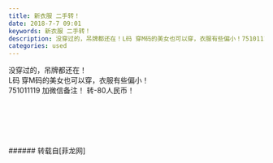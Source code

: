 ```yaml
---
title: 新衣服 二手转！
date: 2018-7-7 09:01
keywords: 新衣服 二手转！
description: 没穿过的，吊牌都还在！L码 穿M码的美女也可以穿，衣服有些偏小！751011119 加微信备注！ 转-80人民币！
categories: used
---
```

<td class="t_f" id="postmessage_1487459">

没穿过的，吊牌都还在！<br/>
L码 穿M码的美女也可以穿，衣服有些偏小！<br/>
751011119 加微信备注！ 转-80人民币！<br/>
<img alt="" border="0" class="zoom" data-cf-modified-0781e29ecf040cdbe606358b-="" file="http://www.flw.ph/data/appbyme/upload/image/201807/07/trYAgSUxLK0n.jpg" id="aimg_cMo7K" lazyloadthumb="1" onclick="" onmouseover="" src="http://www.flw.ph/data/appbyme/upload/image/201807/07/trYAgSUxLK0n.jpg"/><br/>
<br/>
<img alt="" border="0" class="zoom" data-cf-modified-0781e29ecf040cdbe606358b-="" file="http://www.flw.ph/data/appbyme/upload/image/201807/07/LCnGf9TPRLkO.jpg" id="aimg_wKA8H" lazyloadthumb="1" onclick="" onmouseover="" src="http://www.flw.ph/data/appbyme/upload/image/201807/07/LCnGf9TPRLkO.jpg"/><br/>
<br/>
<img alt="" border="0" class="zoom" data-cf-modified-0781e29ecf040cdbe606358b-="" file="http://www.flw.ph/data/appbyme/upload/image/201807/07/VZV6Z72a7LtW.jpg" id="aimg_vRGkg" lazyloadthumb="1" onclick="" onmouseover="" src="http://www.flw.ph/data/appbyme/upload/image/201807/07/VZV6Z72a7LtW.jpg"/><br/>
<br/>
<img alt="" border="0" class="zoom" data-cf-modified-0781e29ecf040cdbe606358b-="" file="http://www.flw.ph/data/appbyme/upload/image/201807/07/AgLmDk2xj6s9.jpg" id="aimg_ASG2S" lazyloadthumb="1" onclick="" onmouseover="" src="http://www.flw.ph/data/appbyme/upload/image/201807/07/AgLmDk2xj6s9.jpg"/><br/>
<br/>
<img alt="" border="0" class="zoom" data-cf-modified-0781e29ecf040cdbe606358b-="" file="http://www.flw.ph/data/appbyme/upload/image/201807/07/d56e24o6FJDh.jpg" id="aimg_S5xFP" lazyloadthumb="1" onclick="" onmouseover="" src="http://www.flw.ph/data/appbyme/upload/image/201807/07/d56e24o6FJDh.jpg"/><br/>
<br/>
</td>
###### 转载自[菲龙网]